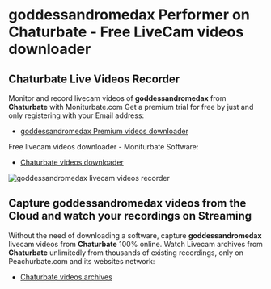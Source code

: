 # goddessandromedax Performer on Chaturbate - Free LiveCam videos downloader

## Chaturbate Live Videos Recorder

Monitor and record livecam videos of **goddessandromedax** from **Chaturbate** with Moniturbate.com
Get a premium trial for free by just and only registering with your Email address:
* [goddessandromedax Premium videos downloader](https://moniturbate.com/request-demo-licence-key.html)

Free livecam videos downloader - Moniturbate Software:
* [Chaturbate videos downloader](https://moniturbate.com/moniturbate-download-software.html)

![goddessandromedax livecam videos recorder](https://peachurnet.com/templates/moniturbate-software.png)


## Capture goddessandromedax videos from the Cloud and watch your recordings on Streaming

Without the need of downloading a software, capture **goddessandromedax** livecam videos from **Chaturbate** 100% online.
Watch Livecam archives from **Chaturbate** unlimitedly from thousands of existing recordings, only on Peachurbate.com and its websites network:
* [Chaturbate videos archives](https://peachurnet.com/)